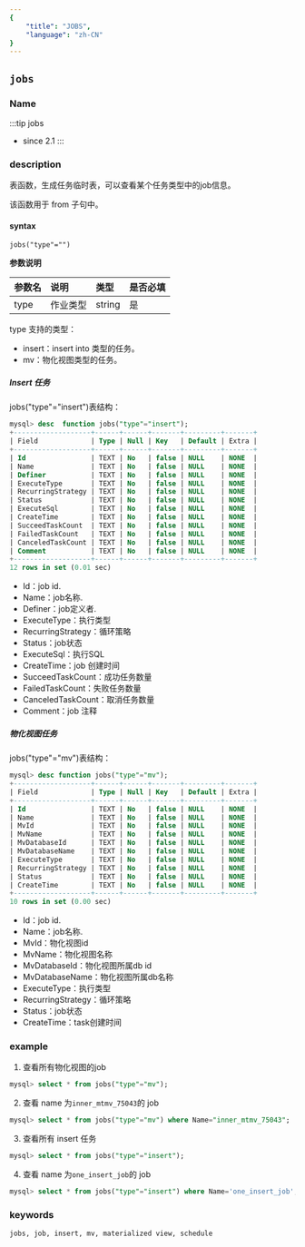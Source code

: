 ```yaml
---
{
    "title": "JOBS",
    "language": "zh-CN"
}
---
```


<!--
Licensed to the Apache Software Foundation (ASF) under one
or more contributor license agreements.  See the NOTICE file
distributed with this work for additional information
regarding copyright ownership.  The ASF licenses this file
to you under the Apache License, Version 2.0 (the
"License"); you may not use this file except in compliance
with the License.  You may obtain a copy of the License at

  http://www.apache.org/licenses/LICENSE-2.0

Unless required by applicable law or agreed to in writing,
software distributed under the License is distributed on an
"AS IS" BASIS, WITHOUT WARRANTIES OR CONDITIONS OF ANY
KIND, either express or implied.  See the License for the
specific language governing permissions and limitations
under the License.
-->

## `jobs`

### Name

:::tip
jobs
- since 2.1
:::

### description

表函数，生成任务临时表，可以查看某个任务类型中的job信息。

该函数用于 from 子句中。

#### syntax

`jobs("type"="")`

**参数说明**

| 参数名  | 说明   | 类型     | 是否必填 |
|:-----|:-----|:-------|:-----|
| type | 作业类型 | string | 是    |

type 支持的类型：

- insert：insert into 类型的任务。
- mv：物化视图类型的任务。
##### Insert 任务
jobs("type"="insert")表结构：
```sql
mysql> desc  function jobs("type"="insert");
+-------------------+------+------+-------+---------+-------+
| Field             | Type | Null | Key   | Default | Extra |
+-------------------+------+------+-------+---------+-------+
| Id                | TEXT | No   | false | NULL    | NONE  |
| Name              | TEXT | No   | false | NULL    | NONE  |
| Definer           | TEXT | No   | false | NULL    | NONE  |
| ExecuteType       | TEXT | No   | false | NULL    | NONE  |
| RecurringStrategy | TEXT | No   | false | NULL    | NONE  |
| Status            | TEXT | No   | false | NULL    | NONE  |
| ExecuteSql        | TEXT | No   | false | NULL    | NONE  |
| CreateTime        | TEXT | No   | false | NULL    | NONE  |
| SucceedTaskCount  | TEXT | No   | false | NULL    | NONE  |
| FailedTaskCount   | TEXT | No   | false | NULL    | NONE  |
| CanceledTaskCount | TEXT | No   | false | NULL    | NONE  |
| Comment           | TEXT | No   | false | NULL    | NONE  |
+-------------------+------+------+-------+---------+-------+
12 rows in set (0.01 sec)
```
* Id：job id.
* Name：job名称.
* Definer：job定义者.
* ExecuteType：执行类型
* RecurringStrategy：循环策略
* Status：job状态
* ExecuteSql：执行SQL
* CreateTime：job 创建时间
* SucceedTaskCount：成功任务数量
* FailedTaskCount：失败任务数量
* CanceledTaskCount：取消任务数量
* Comment：job 注释
##### 物化视图任务
jobs("type"="mv")表结构：
```sql
mysql> desc function jobs("type"="mv");
+-------------------+------+------+-------+---------+-------+
| Field             | Type | Null | Key   | Default | Extra |
+-------------------+------+------+-------+---------+-------+
| Id                | TEXT | No   | false | NULL    | NONE  |
| Name              | TEXT | No   | false | NULL    | NONE  |
| MvId              | TEXT | No   | false | NULL    | NONE  |
| MvName            | TEXT | No   | false | NULL    | NONE  |
| MvDatabaseId      | TEXT | No   | false | NULL    | NONE  |
| MvDatabaseName    | TEXT | No   | false | NULL    | NONE  |
| ExecuteType       | TEXT | No   | false | NULL    | NONE  |
| RecurringStrategy | TEXT | No   | false | NULL    | NONE  |
| Status            | TEXT | No   | false | NULL    | NONE  |
| CreateTime        | TEXT | No   | false | NULL    | NONE  |
+-------------------+------+------+-------+---------+-------+
10 rows in set (0.00 sec)
```

* Id：job id.
* Name：job名称.
* MvId：物化视图id
* MvName：物化视图名称
* MvDatabaseId：物化视图所属db id
* MvDatabaseName：物化视图所属db名称
* ExecuteType：执行类型
* RecurringStrategy：循环策略
* Status：job状态
* CreateTime：task创建时间

### example

1. 查看所有物化视图的job

```sql
mysql> select * from jobs("type"="mv");
```

2. 查看 name 为`inner_mtmv_75043`的 job

```sql
mysql> select * from jobs("type"="mv") where Name="inner_mtmv_75043";
```
3. 查看所有 insert 任务

```sql
mysql> select * from jobs("type"="insert");
```
4. 查看 name 为`one_insert_job`的 job

```sql
mysql> select * from jobs("type"="insert") where Name='one_insert_job';
```
### keywords

    jobs, job, insert, mv, materialized view, schedule
